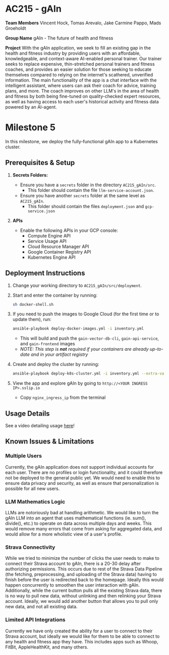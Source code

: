 # AC215 - gAIn

**Team Members**
Vincent Hock, Tomas Arevalo, Jake Carmine Pappo, Mads Groeholdt

**Group Name**
gAIn - The future of health and fitness

**Project**
With the gAIn application, we seek to fill an existing gap in the health and fitness industry by providing users with an affordable, knowledgeable, and context-aware AI-enabled personal trainer. Our trainer seeks to replace expensive, thin-stretched personal trainers and fitness coaches, and provides an easier solution for those seeking to educate themselves compared to relying on the internet's scathered, unverified information. The main functionality of the app is a chat interface with the intelligent assistant, where users can ask their coach for advice, training plans, and more. The coach improves on other LLM's in the area of health and fitness by both being fine-tuned on quality-checked expert resources, as well as having access to each user's historical activity and fitness data powered by an AI-agent.


# Milestone 5
In this milestone, we deploy the fully-functional gAIn app to a Kubernetes cluster.

## Prerequisites & Setup

1. **Secrets Folders:**
   - Ensure you have a `secrets` folder in the directory `AC215_gAIn/src`.
       - This folder should contain the file `llm-service-account.json`.
   - Ensure you have another `secrets` folder at the same level as `AC215_gAIn`.
       - This folder should contain the files `deployment.json` and `gcp-service.json`

2. **APIs**
   - Enable the following APIs in your GCP console:
       - Compute Engine API
       - Service Usage API
       - Cloud Resource Manager API
       - Google Container Registry API
       - Kubernetes Engine API


## Deployment Instructions

1. Change your working directory to `AC215_gAIn/src/deployment`.

2. Start and enter the container by running:
   ```bash
   sh docker-shell.sh
   ```

3. If you need to push the images to Google Cloud (for the first time or to update them), run:
   ```bash
   ansible-playbook deploy-docker-images.yml -i inventory.yml
   ```
   - This will build and push the `gain-vector-db-cli`, `gain-api-service`, and `gain-frontend` images
   - *NOTE: This step is **not** required if your containers are already up-to-date and in your artifact registry*

4. Create and deploy the cluster by running:
   ```bash
   ansible-playbook deploy-k8s-cluster.yml -i inventory.yml --extra-vars cluster_state=present
   ```

5. View the app and explore gAIn by going to `http://<YOUR INGRESS IP>.sslip.io`
   - Copy `nginx_ingress_ip` from the terminal

## Usage Details

See a video detailing usage [here](https://drive.google.com/file/d/1BOflX-POulPiBh85qdvH2Ypw8ETv6Bmm/view?usp=sharing!)!
## Known Issues & Limitations

### Multiple Users

Currently, the gAIn application does not support individual accounts for each user.
There are no profiles or login functionality, and it could therefore not be deployed to the general public yet.
We would need to enable this to ensure data privacy and security, as well as ensure that personalization is possible
for all new users.

### LLM Mathematics Logic

LLMs are notoriously bad at handling arithmetic. We would like to turn the gAIn LLM into an agent that uses
mathematical functions (ie. sum(), divide(), etc.) to operate on data across multiple days and weeks. This would remove many errors that come from asking for aggregated data, and would allow for a more wholistic view of a user's profile.

### Strava Connectivity
While we tried to minimize the number of clicks the user needs to make to connect their Strava account to gAIn, there is a 20-30 delay after authorizing permissions. This occurs due to rest of the Strava Data Pipeline (the fetching, preprocessing, and uploading of the Strava data) having to finish before the user is redirected back to the homepage. Ideally this would happen concurrently to smoothen the user interaction with gAIn. Additionally, while the current button pulls all the existing Strava data, there is no way to pull new data, without unlinking and then relinking your Strava account. Ideally, we would add another button that allows you to pull only new data, and not all existing data.

### Limited API Integrations
Currently we have only created the ability for a user to connect to their Strava account, but ideally we would like for them to be able to connect to any health and fitness app they have. This includes apps such as Whoop, FitBit, AppleHealthKit, and many others.
